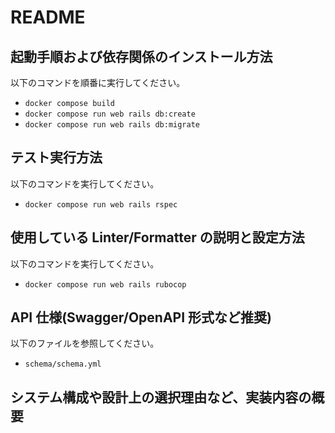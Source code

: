 # README

## 起動⼿順および依存関係のインストール⽅法

以下のコマンドを順番に実行してください。

* `docker compose build`
* `docker compose run web rails db:create`
* `docker compose run web rails db:migrate`

## テスト実⾏⽅法
以下のコマンドを実行してください。

* `docker compose run web rails rspec`

## 使⽤している Linter/Formatter の説明と設定⽅法
以下のコマンドを実行してください。

* `docker compose run web rails rubocop`

## API 仕様(Swagger/OpenAPI 形式など推奨)
以下のファイルを参照してください。

* `schema/schema.yml`

## システム構成や設計上の選択理由など、実装内容の概要
